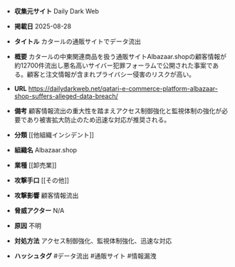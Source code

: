 - **収集元サイト**
Daily Dark Web

- **掲載日**
2025-08-28

- **タイトル**
カタールの通販サイトでデータ流出

- **概要**
カタールの中東関連商品を扱う通販サイトAlbazaar.shopの顧客情報が約12700件流出し悪名高いサイバー犯罪フォーラムで公開された事案である。顧客と注文情報が含まれプライバシー侵害のリスクが高い。

- **URL**
https://dailydarkweb.net/qatari-e-commerce-platform-albazaar-shop-suffers-alleged-data-breach/

- **備考**
顧客情報流出の重大性を踏まえアクセス制御強化と監視体制の強化が必要であり被害拡大防止のため迅速な対応が推奨される。

- **分類**
[[他組織インシデント]]

- **組織名**
Albazaar.shop

- **業種**
[[卸売業]]

- **攻撃手口**
[[その他]]

- **攻撃影響**
顧客情報流出

- **脅威アクター**
N/A

- **原因**
不明

- **対処方法**
アクセス制御強化、監視体制強化、迅速な対応

- **ハッシュタグ**
#データ流出 #通販サイト #情報漏洩
